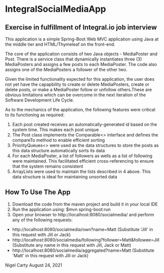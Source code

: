 # IntegralSocialMediaApp
## Exercise in fulfillment of Integral.io job interview

This application is a simple Spring-Boot Web MVC application using Java at the middle tier and HTML/Thymeleaf on the front-end.

The core of the application consists of two Java objects - MediaPoster and Post. There is a service class that dynamically 
instantiates three (3) MediaPosters and assigns a few posts to each MediaPoster. The code also assigns one of the MediaPosters
a follower of the other two. 

Given the limited functionality expected for this application, the user does not yet have the capapbility to create or delete 
MediaPosters, create or delete posts, or make a MediaPoster follow or unfollow others.These are obvious limitations which can 
be overcome in the next iteration of the Software Development Life Cycle.

As to the mechanics of the application, the following features were critical to its functioning as required:
1. Each post created receives an automatically-generated id based on the system time. This makes each post unique
2. The Post class implements the Comparable<> interface and defines the compareTo method to enable efficient sorting
3. PriorityQueues<> were used as the data structures to store the posts as this data structure automatically sorts its data
4. For each MediaPoster, a list of followers as wells as a list of following were maintained. This facilitated efficient 
   cross-referencing to ensure that the system remains consistent
5. ArrayLists were used to maintain the lists described in 4 above. This data structure is ideal for maintaining unsorted data

## How To Use The App
1. Download the code from the maven project and build it in your local IDE
2. Run the application using: $mvn spring-boot:run
3. Open your browser to http://localhost:8080/socialmedia/ and perform any of the following requests:
-  http://localhost:8080/socialmedia/own?name=Matt   (Substitute 'Jill' in this request with Jill or Jack)
-  http://localhost:8080/socialmedia/following?follower=Matt&followee=Jill   (Substitute any name in this request with Jill, Jack or Matt)
-  http://localhost:8080/socialmedia/aggregated?name=Matt   (Substitute 'Matt' in this request with Jill or Jack)

Nigel Carty
August 24, 2021
